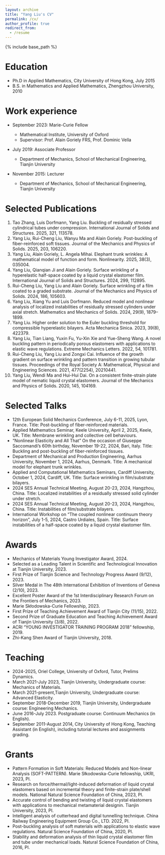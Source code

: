 ```yaml
---
layout: archive
title: "Yang Liu's CV"
permalink: /cv/
author_profile: true
redirect_from:
  - /resume
---
```


{% include base_path %}

Education
======
* Ph.D in Applied Mathematics, City University of Hong Kong, July 2015
* B.S. in Mathematics and Applied Mathematics, Zhengzhou University, 2010

Work experience
======
* September 2023: Marie-Curie Fellow
  * Mathematical Institute, University of Oxford
  * Supervisor: Prof. Alain Goriely FRS, Prof. Dominic Vella

* July 2019: Associate Professor 
  * Department of Mechanics, School of Mechanical Engineering, Tianjin University

* November 2015: Lecturer 
  * Department of Mechanics, School of Mechanical Engineering, Tianjin University

  
Selected Publications
======
  
1. Tao Zhang, Luis Dorfmann, Yang Liu. Buckling of residually stressed cylindrical tubes under compression. International Journal of Solids and Structures. 2025, 321, 113578.
2. Yang Liu, Rui-Cheng Liu, Wanyu Ma and Alain Goriely. Post-buckling of fiber-reinforced soft tissues. Journal of the Mechanics and Physics of Solids. 2025, 203, 106220.
3. Yang Liu, Alain Goriely, L. Angela Mihai. Elephant trunk wrinkles: A mathematical model of function and form. Nonlinearity. 2025, 38(3), 035004.
4. Yang Liu, Qianqian Ji and Alain Goriely. Surface wrinkling of a hyperelastic half-space coated by a liquid crystal elastomer film. International Journal of Solids and Structures. 2024, 299, 112895.
5. Rui-Cheng Liu, Yang Liu and Alain Goriely. Surface wrinkling of a film coated to a graded substrate. Journal of the Mechanics and Physics of Solids. 2024, 186, 105603.  
6. Yang Liu, Xiang Yu and Luis Dorfmann. Reduced model and nonlinear analysis of localized instabilities of residually stressed cylinders under axial stretch. Mathematics and Mechanics of Solids. 2024, 29(9), 1879–1899.
7. Yang Liu. Higher order solution to the Euler buckling threshold for compressible hyperelastic bilayers. Acta Mechanica Sinica. 2023, 39(8), 422379.
8. Yang Liu, Tian Liang, Yuxin Fu, Yu-Xin Xie and Yue-Sheng Wang. A novel buckling pattern in periodically porous elastomers with applications to elastic wave regulations. Extreme Mechanics Letters. 2022, 54, 101781.
9. Rui-Cheng Liu, Yang Liu and Zongxi Cai. Influence of the growth gradient on surface wrinkling and pattern transition in growing tubular tissues. Proceedings of the Royal Society A: Mathematical, Physical and Engineering Sciences. 2021, 477(2254), 20210441.
10. Yang Liu, Wendi Ma and Hui-Hui Dai. On a consistent finite-strain plate model of nematic liquid crystal elastomers. Journal of the Mechanics and Physics of Solids. 2020, 145, 104169.
<!--11. Yang Liu, Yang Ye, Ali Althobaiti and Yu-Xin Xie. Prevention of localized bulging in an inflated bilayer tube. International Journal of Mechanical Sciences. 2019, 153–154, 359–368.
12. Lishuai Jin, Yang Liu and Zongxi Cai. Post-buckling analysis on growing tubular tissues: A semi-analytical approach and imperfection sensitivity. International Journal of Solids and structures. 2019, 162, 121–134.-->
  
Selected Talks
======
* 12th European Solid Mechanics Conference, July 6-11, 2025, Lyon, France. Title: Post-buckling of fiber-reinforced materials.
* Applied Mathematics Seminar, Keele University, April 2, 2025, Keele, UK. Title: Membrane wrinkling and collective cell behaviours.
* “Nonlinear Elasticity and All That” On the occasion of Giuseppe Saccomandi’s 60th birthday, November 19-22, 2024, Bari, Italy. Title: Buckling and post-buckling of fiber-reinforced tissues.
* Department of Mechanical and Production Engineering, Aarhus University, November 1, 2024, Aarhus, Denmark. Title: A mechanical model for elephant trunk wrinkles.
* Applied and Computational Mathematics Seminars, Cardiff University, October 1, 2024, Cardiff, UK. Title: Surface wrinkling in film/substrate bilayers.
* 2024 SES Annual Technical Meeting, August 20-23, 2024, Hangzhou, China. Title: Localized instabilities of a residually stressed solid cylinder under stretch.
* 2024 SES Annual Technical Meeting, August 20-23, 2024, Hangzhou, China. Title: Instabilities of film/substrate bilayers.
* International Workshop on “The coupled nonlinear continuum theory horizon”, July 1-5, 2024, Castro Urdiales, Spain. Title: Surface instabilities of a half-space coated by a liquid crystal elastomer film.

Awards
======
* Mechanics of Materials Young Investigator Award, 2024.
* Selected as a Leading Talent in Scientific and Technological Innovation at Tianjin University, 2023.
* First Prize of Tianjin Science and Technology Progress Award (9/12), 2023.
* Silver Medal in The 48th International Exhibition of Inventions of Geneva (2/10), 2023.
* Excellent Poster Award of the 1st Interdisciplinary Research Forum on the Frontiers of Mechanics, 2023.
* Marie Skłodowska-Curie Fellowship, 2023.
* First Prize of Teaching Achievement Award of Tianjin City (11/15), 2022.
* Second Prize of Graduate Education and Teaching Achievement Award of Tianjin University (3/8), 2022.
* ACRI “YOUNG INVESTIGATOR TRAINING PROGRAM 2018” fellowship, 2019.
* Zhi-Kang Shen Award of Tianjin University, 2018.
  
Teaching
======
<!-- <ul>{% for post in site.teaching reversed %}
    {% include archive-single-cv.html %}
  {% endfor %}</ul>-->
  
* 2024-2025, Oriel College, University of Oxford, Tutor, Prelims Dynamics.
* March 2021-July 2023, Tianjin University, Undergraduate course: Mechanics of Materials.
* March 2021-present,Tianjin University, Undergraduate course: Advanced Elasticity.
* September 2018-December 2019, Tianjin University, Undergraduate course: Engineering Mechanics.
* June 2016-July 2023. Postgraduate course: Continuum Mechanics (in English).
* September 2011-August 2014, City University of Hong Kong, Teaching Assistant (in English), including tutorial lectures and assignments grading.

Grants
======
* Pattern Formation in Soft Materials: Reduced Models and Non-linear Analysis (SOFT-PATTERN). Marie Słkodowska-Curie fellowship, UKRI, 2023, PI.
* Research on force/thermal/light-induced deformation of liquid crystal elastomers based on incremental theory and finite-strain plate/shell models. National Natural Science Foundation of China, 2023, PI.
* Accurate control of bending and twisting of liquid crystal elastomers with applications to mechanical metamaterial designin. Tianjin University, 2023, PI.
* Intelligent analysis of cutterhead and digital tunnelling technique. China Railway Engineering Equipment Group Co., LTD. 2022, PI.
* Post-buckling analysis of soft materials with applications to elastic wave regulations. Natural Science Foundation of China, 2020, PI.
* Stability and deformation analysis of thin liquid crystal elastomer film and tube under mechanical loads. Natural Science Foundation of China, 2016, PI.
  
<!-- Service and leadership
======
* Currently signed in to 43 different slack teams-->
